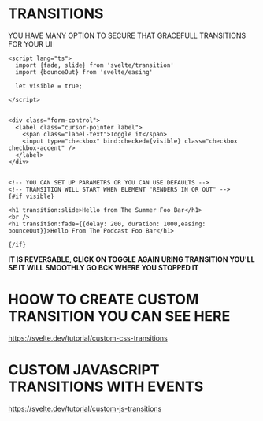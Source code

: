 # TRANSITIONS

YOU HAVE MANY OPTION TO SECURE THAT GRACEFULL TRANSITIONS FOR YOUR UI


```svelte
<script lang="ts">
  import {fade, slide} from 'svelte/transition'
  import {bounceOut} from 'svelte/easing'

  let visible = true;

</script>


<div class="form-control">
  <label class="cursor-pointer label">
    <span class="label-text">Toggle it</span>
    <input type="checkbox" bind:checked={visible} class="checkbox checkbox-accent" />
  </label>
</div>


<!-- YOU CAN SET UP PARAMETRS OR YOU CAN USE DEFAULTS -->
<!-- TRANSITION WILL START WHEN ELEMENT "RENDERS IN OR OUT" -->
{#if visible}

<h1 transition:slide>Hello from The Summer Foo Bar</h1>
<br />
<h1 transition:fade={{delay: 200, duration: 1000,easing: bounceOut}}>Hello From The Podcast Foo Bar</h1>

{/if}
```

**IT IS REVERSABLE, CLICK ON TOGGLE AGAIN URING TRANSITION YOU'LL SE IT WILL SMOOTHLY GO BCK WHERE YOU STOPPED IT**

# HOOW TO CREATE CUSTOM TRANSITION YOU CAN SEE HERE

<https://svelte.dev/tutorial/custom-css-transitions>

# CUSTOM JAVASCRIPT TRANSITIONS WITH EVENTS

<https://svelte.dev/tutorial/custom-js-transitions>